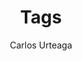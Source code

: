 ---
title: "Tags"
author: ["Carlos Urteaga"]
description: "List of topics and methods appearing throughout Pascal Michaillat's research papers."
layout: "terms"
---